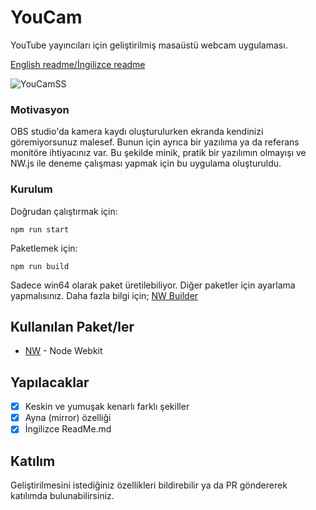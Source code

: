 # YouCam

YouTube yayıncıları için geliştirilmiş masaüstü webcam uygulaması.

[English readme/İngilizce readme](README_EN.md)

![YouCamSS](https://user-images.githubusercontent.com/1472881/100539154-81fe7000-3245-11eb-933d-9c6ad3253a8d.PNG)

### Motivasyon

OBS studio'da kamera kaydı oluşturulurken ekranda kendinizi göremiyorsunuz malesef. Bunun için ayrıca bir yazılıma ya da referans monitöre ihtiyacınız var. Bu şekilde minik, pratik bir yazılımın olmayışı ve NW.js ile deneme çalışması yapmak için bu uygulama oluşturuldu.

### Kurulum

Doğrudan çalıştırmak için:

```
npm run start
```

Paketlemek için:

```
npm run build
```

Sadece win64 olarak paket üretilebiliyor. Diğer paketler için ayarlama yapmalısınız.
Daha fazla bilgi için; [NW Builder](https://docs.nwjs.io/en/latest/For%20Developers/Building%20NW.js/)

## Kullanılan Paket/ler

- [NW](https://nwjs.io/) - Node Webkit

## Yapılacaklar

- [x] Keskin ve yumuşak kenarlı farklı şekiller
- [x] Ayna (mirror) özelliği
- [x] İngilizce ReadMe.md

## Katılım

Geliştirilmesini istediğiniz özellikleri bildirebilir ya da PR göndererek katılımda bulunabilirsiniz.
